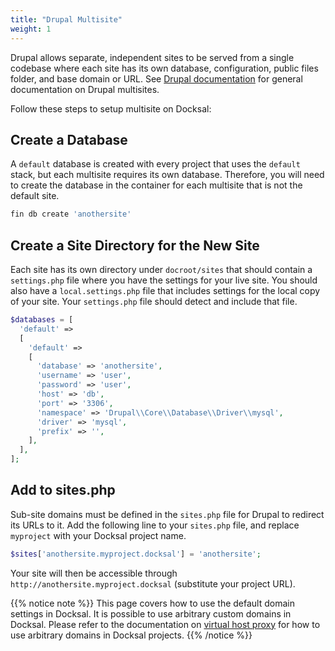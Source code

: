 ```yaml
---
title: "Drupal Multisite"
weight: 1
---
```


Drupal allows separate, independent sites to be served from a single codebase where each site has its own 
database, configuration, public files folder, and base domain or URL. See [Drupal documentation](https://www.drupal.org/docs/8/multisite) 
for general documentation on Drupal multisites.

Follow these steps to setup multisite on Docksal:

## Create a Database

A `default` database is created with every project that uses the `default` stack, but each multisite requires its own database.
Therefore, you will need to create the database in the container for each multisite that is not the default site.

```bash
fin db create 'anothersite'
```

## Create a Site Directory for the New Site

Each site has its own directory under `docroot/sites` that should contain a `settings.php` file where you have the settings 
for your live site. You should also have a `local.settings.php` file that includes settings for the local copy of your
site. Your `settings.php` file should detect and include that file.

```php
$databases = [
  'default' =>
  [
    'default' =>
    [
      'database' => 'anothersite',
      'username' => 'user',
      'password' => 'user',
      'host' => 'db',
      'port' => '3306',
      'namespace' => 'Drupal\\Core\\Database\\Driver\\mysql',
      'driver' => 'mysql',
      'prefix' => '',
    ],
  ],
];
```

## Add to sites.php

Sub-site domains must be defined in the `sites.php` file for Drupal to redirect its URLs to it. Add the following line
to your `sites.php` file, and replace `myproject` with your Docksal project name.

```php
$sites['anothersite.myproject.docksal'] = 'anothersite';
```
Your site will then be accessible through `http://anothersite.myproject.docksal` (substitute your project URL).

{{% notice note %}}
This page covers how to use the default domain settings in Docksal. It is possible to use arbitrary custom 
domains in Docksal. Please refer to the documentation on [virtual host proxy](/core/system-vhost-proxy/#using-arbitrary-custom-domains)
for how to use arbitrary domains in Docksal projects.
{{% /notice %}}
